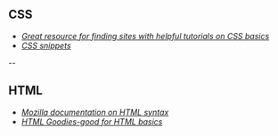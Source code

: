## CSS
- *[Great resource for finding sites with helpful tutorials on CSS basics](https://www.sitepoint.com/11-css-learning-tools-and-resources/)*
- *[CSS snippets](http://www.awwwards.com/best-css-code-snippets-sites.html)*

--
## HTML
- *[Mozilla documentation on HTML syntax](http://www.awwwards.com/best-css-code-snippets-sites.html)*
- *[HTML Goodies-good for HTML basics](http://www.htmlgoodies.com/primers/html/article.php/3478131)*
